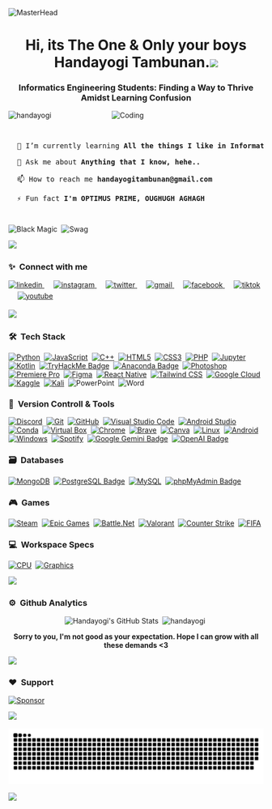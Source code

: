 ![MasterHead](https://user-images.githubusercontent.com/10498744/210012254-234538ff-d198-48aa-8964-37e6fd45d227.gif)
<h1 align="center">Hi, its The One & Only your boys Handayogi Tambunan.<img src="https://github.com/abdoachhoubi/abdoachhoubi/blob/main/gifs/Hi.gif" width="30"></h1>
<h3 align="center">Informatics Engineering Students: Finding a Way to Thrive Amidst Learning Confusion</h3>

<img src="https://i.giphy.com/media/v1.Y2lkPTc5MGI3NjExYW43cXNlZDQwN2JzeGx0cGk0YjYxNWdna3pyejJwcnoxemM5cHF5ZCZlcD12MV9pbnRlcm5hbF9naWZfYnlfaWQmY3Q9Zw/0lGd2OXXHe4tFhb7Wh/giphy.gif" alt="Coding" align="right" width="300">

<p align="left"> <img src="https://komarev.com/ghpvc/?username=handayogi&label=Profile%20views&color=0e75b6&style=flat" alt="handayogi" /> </p>

<pre>
<p>
  🌱 I’m currently learning <b>All the things I like in Informatics</b><br>
  💬 Ask me about <b>Anything that I know, hehe..</b><br>
  📫 How to reach me <b>handayogitambunan@gmail.com</b><br>
  ⚡ Fun fact <b>I'm OPTIMUS PRIME, OUGHUGH AGHAGH</b>
</p>
</pre>

![Black Magic](https://forthebadge.com/images/badges/powered-by-black-magic.svg)&nbsp;
![Swag](http://ForTheBadge.com/images/badges/built-with-swag.svg)

<img src="https://user-images.githubusercontent.com/73097560/115834477-dbab4500-a447-11eb-908a-139a6edaec5c.gif">

### ✨ &nbsp;Connect with me
<p>
  <a href="https://www.linkedin.com/in/handayogitambunan/" target="_blank">
    <img src=https://img.shields.io/badge/linkedin-%2300acee.svg?color=405DE6&style=for-the-badge&logo=linkedin&logoColor=white alt=linkedin style="margin-bottom: 5px;" />
  </a>&emsp;
  <a href="https://instagram.com/yogiitmbnn_" target="_blank">
    <img src=https://img.shields.io/badge/instagram-%ff5851db.svg?color=C13584&style=for-the-badge&logo=instagram&logoColor=white alt=instagram style="margin-bottom: 5px;" />
  </a>&emsp;
  <a href="https://twitter.com/zzyvnxx" target="_blank">
    <img src=https://img.shields.io/badge/twitter-%2300acee.svg?color=1DA1F2&style=for-the-badge&logo=twitter&logoColor=white alt=twitter style="margin-bottom: 5px;" />
  </a>&emsp;
  <a href="mailto:handayogitambunan@gmail.com" target="_blank">
    <img src=https://img.shields.io/badge/-Gmail-D14836?style=for-the-badge&logo=Gmail&logoColor=white alt=gmail style="margin-bottom: 5px;" />
  </a>&emsp;
  <a href="https://www.facebook.com/handayogi.tambunan" target="_blank">
    <img src=https://img.shields.io/badge/Facebook-1877F2?style=for-the-badge&logo=facebook&logoColor=white alt=facebook style="margin-bottom: 5px;" />
  </a>&emsp;
  <a href="https://www.tiktok.com/@yogiitmbnn_" target="_blank">
    <img src=https://img.shields.io/badge/TikTok-000000?style=for-the-badge&logo=tiktok&logoColor=white alt=tiktok style="margin-bottom: 5px;" />
  </a>&emsp;
  <a href="https://youtube.com/@zyggz?si=2wBB5A3v1jLZrQaR" target="_blank">
    <img src=https://img.shields.io/badge/YouTube-FF0000?style=for-the-badge&logo=youtube&logoColor=white alt=youtube style="margin-bottom: 5px;" />
  </a>
</p>

<img src="https://user-images.githubusercontent.com/73097560/115834477-dbab4500-a447-11eb-908a-139a6edaec5c.gif">

### 🛠 &nbsp;Tech Stack

[![Python](https://img.shields.io/badge/python-3670A0?style=for-the-badge&logo=python&logoColor=ffdd54)](https://www.python.org/)&nbsp;
[![JavaScript](https://img.shields.io/badge/JavaScript%20-%23F7DF1E.svg?style=for-the-badge&logo=javascript&logoColor=black)](https://developer.mozilla.org/en-US/docs/Web/JavaScript)&nbsp;
[![C++](https://img.shields.io/badge/c++-%2300599C.svg?style=for-the-badge&logo=c%2B%2B&logoColor=white)](https://devdocs.io/cpp/)&nbsp;
[![HTML5](https://img.shields.io/badge/html5-%23E34F26.svg?style=for-the-badge&logo=html5&logoColor=white)](https://developer.mozilla.org/en-US/docs/Web/HTML)&nbsp;
[![CSS3](https://img.shields.io/badge/css3-%231572B6.svg?style=for-the-badge&logo=css3&logoColor=white)](https://developer.mozilla.org/en-US/docs/Web/CSS)&nbsp;
[![PHP](https://img.shields.io/badge/PHP-777BB4?style=for-the-badge&logo=php&logoColor=white)](https://www.php.net/)&nbsp;
[![Jupyter](https://img.shields.io/badge/Jupyter-F37626?logo=jupyter&logoColor=fff&style=for-the-badge)](https://jupyter.org/)&nbsp;
[![Kotlin](https://img.shields.io/badge/Kotlin-0095D5?&style=for-the-badge&logo=kotlin&logoColor=white)](https://kotlinlang.org/)&nbsp;
[![TryHackMe Badge](https://img.shields.io/badge/TryHackMe-212C42?logo=tryhackme&logoColor=fff&style=for-the-badge)](https://tryhackme.com/)&nbsp;
[![Anaconda Badge](https://img.shields.io/badge/Anaconda-44A833?logo=anaconda&logoColor=fff&style=for-the-badge)](https://www.anaconda.com/)&nbsp;
[![Photoshop](https://img.shields.io/badge/Adobe%20Photoshop-31A8FF?style=for-the-badge&logo=Adobe%20Photoshop&logoColor=black)](https://www.adobe.com/id_en/products/photoshop.html)&nbsp;
[![Premiere Pro](https://img.shields.io/badge/Adobe%20Premiere%20Pro-9999FF?style=for-the-badge&logo=Adobe%20Premiere%20Pro&logoColor=white)](https://www.adobe.com/id_en/products/premiere.html)&nbsp;
[![Figma](https://img.shields.io/badge/figma-%23F24E1E.svg?style=for-the-badge&logo=figma&logoColor=white)](https://www.figma.com/)&nbsp;
[![React Native](https://img.shields.io/badge/React_Native-20232A?style=for-the-badge&logo=react&logoColor=61DAFB)](https://reactnative.dev/)&nbsp;
[![Tailwind CSS](https://img.shields.io/badge/Tailwind_CSS-38B2AC?style=for-the-badge&logo=tailwind-css&logoColor=white)](https://tailwindcss.com/)&nbsp;
[![Google Cloud](https://img.shields.io/badge/GoogleCloud-%234285F4.svg?style=for-the-badge&logo=google-cloud&logoColor=white)](https://cloud.google.com/)&nbsp;
[![Kaggle](https://img.shields.io/badge/Kaggle-20BEFF?style=for-the-badge&logo=Kaggle&logoColor=white)](https://www.kaggle.com/)&nbsp;
[![Kali](https://img.shields.io/badge/Kali_Linux-557C94?style=for-the-badge&logo=kali-linux&logoColor=white)](https://www.kali.org/)&nbsp;
![PowerPoint](https://img.shields.io/badge/Microsoft_PowerPoint-B7472A?style=for-the-badge&logo=microsoft-powerpoint&logoColor=white)&nbsp;
![Word](https://img.shields.io/badge/Microsoft_Word-2B579A?style=for-the-badge&logo=microsoft-word&logoColor=white)&nbsp;

### 🧰 &nbsp;Version Controll & Tools 

[![Discord](https://img.shields.io/badge/Discord-7289DA?style=for-the-badge&logo=discord&logoColor=white)](https://discord.com/)&nbsp;
[![Git](https://img.shields.io/badge/git-%23F05033.svg?style=for-the-badge&logo=git&logoColor=white)](https://git-scm.com/)&nbsp;
[![GitHub](https://img.shields.io/badge/github-%23121011.svg?style=for-the-badge&logo=github&logoColor=white)](https://www.github.com)&nbsp;
[![Visual Studio Code](https://img.shields.io/badge/Visual_Studio_Code-0078D4?style=for-the-badge&logo=visual%20studio%20code&logoColor=white)](https://code.visualstudio.com/)&nbsp;
[![Android Studio](https://img.shields.io/badge/Android_Studio-3DDC84?style=for-the-badge&logo=android-studio&logoColor=white)](https://developer.android.com/studio)&nbsp;
[![Conda](https://img.shields.io/badge/conda-342B029.svg?&style=for-the-badge&logo=anaconda&logoColor=white)](https://anaconda.org/anaconda/conda)&nbsp;
[![Virtual Box](https://img.shields.io/badge/virtualbox-183A61.svg?style=for-the-badge&logo=virtualbox&logoColor=white)](https://www.virtualbox.org/)&nbsp;
[![Chrome](https://img.shields.io/badge/Google_chrome-4285F4?style=for-the-badge&logo=Google-chrome&logoColor=white)](https://www.google.com/chrome/)&nbsp;
[![Brave](https://img.shields.io/badge/Brave-FB542B?style=for-the-badge&logo=Brave&logoColor=white)](https://brave.com/)&nbsp;
[![Canva](https://img.shields.io/badge/Canva-%2300C4CC.svg?style=for-the-badge&logo=Canva&logoColor=white)](https://www.canva.com)&nbsp;
[![Linux](https://img.shields.io/badge/Linux-FCC624?style=for-the-badge&logo=linux&logoColor=black)](https://www.linux.org/)&nbsp;
[![Android](https://img.shields.io/badge/Android-3DDC84?style=for-the-badge&logo=android&logoColor=white)](https://www.android.com/)&nbsp;
[![Windows](https://img.shields.io/badge/Windows-0078D6?style=for-the-badge&logo=windows&logoColor=white)](https://www.microsoft.com/en-us/windows?r=1)&nbsp;
[![Spotify](https://img.shields.io/badge/Spotify-1ED760?&style=for-the-badge&logo=spotify&logoColor=white)](https://open.spotify.com/)&nbsp;
[![Google Gemini Badge](https://img.shields.io/badge/Google%20Gemini-8E75B2?logo=googlegemini&logoColor=fff&style=for-the-badge)](https://gemini.google.com/app)&nbsp;
[![OpenAI Badge](https://img.shields.io/badge/OpenAI-412991?logo=openai&logoColor=fff&style=for-the-badge)](https://chatgpt.com/)

### 🗃 &nbsp;Databases

[![MongoDB](https://img.shields.io/badge/MongoDB-%234ea94b.svg?style=for-the-badge&logo=mongodb&logoColor=white)](https://www.mongodb.com/)&nbsp;
[![PostgreSQL Badge](https://img.shields.io/badge/PostgreSQL-4169E1?logo=postgresql&logoColor=fff&style=for-the-badge)](https://www.postgresql.org/)&nbsp;
[![MySQL](https://img.shields.io/badge/MySQL-005C84?style=for-the-badge&logo=mysql&logoColor=white)](https://www.mysql.com/)&nbsp;
[![phpMyAdmin Badge](https://img.shields.io/badge/phpMyAdmin-6C78AF?logo=phpmyadmin&logoColor=fff&style=for-the-badge)](https://www.phpmyadmin.net/)&nbsp;

### 🎮 &nbsp;Games

[![Steam](https://img.shields.io/badge/Steam-000000?style=for-the-badge&logo=steam&logoColor=white)](https://steamcommunity.com/profiles/76561199201428711/)&nbsp;
[![Epic Games](https://img.shields.io/badge/Epic%20Games-313131?style=for-the-badge&logo=Epic%20Games&logoColor=white)](https://store.epicgames.com/en-US/)&nbsp;
[![Battle.Net](https://img.shields.io/badge/Battle.net-000?style=for-the-badge&logo=battle.net&logoColor=148EFF)](https://us.shop.battle.net/en-us)&nbsp;
[![Valorant](https://img.shields.io/badge/Riot_Games-D32936?style=for-the-badge&logo=riot-games&logoColor=white)](https://www.riotgames.com/en)&nbsp;
[![Counter Strike](https://img.shields.io/badge/Counter_Strike-000000?style=for-the-badge&logo=counter-strike&logoColor=white)](https://www.counter-strike.net/)&nbsp;
[![FIFA](https://img.shields.io/badge/FIFA-B7312F?style=for-the-badge&logo=fifa&logoColor=white)](https://www.fifa.com/en)&nbsp;

### 💻 &nbsp;Workspace Specs

[![CPU](https://img.shields.io/badge/Intel-Core_i5_7400-0071C5?style=for-the-badge&logo=intel&logoColor=white)](https://www.intel.com/content/www/us/en/products/sku/97147/intel-core-i57400-processor-6m-cache-up-to-3-50-ghz/specifications.html)&nbsp;
[![Graphics](https://img.shields.io/badge/NVIDIA-GTX950-76B900?style=for-the-badge&logo=nvidia&logoColor=white)](https://www.techpowerup.com/gpu-specs/geforce-gtx-950.c2747)&nbsp;

<img src="https://user-images.githubusercontent.com/73097560/115834477-dbab4500-a447-11eb-908a-139a6edaec5c.gif">

### ⚙️ &nbsp;Github Analytics
<p align="center">
  <img src="https://github-readme-stats.vercel.app/api?username=handayogi&include_all_commits=true&count_private=true&show_icons=true&line_height=20&title_color=7A7ADB&icon_color=2234AE&text_color=D3D3D3&bg_color=0,000000,130F40" alt="Handayogi's GitHub Stats">&nbsp;
  <img src="https://github-readme-stats.vercel.app/api/top-langs?username=handayogi&show_icons=true&locale=en&layout=compact&line_height=20&title_color=7A7ADB&icon_color=2234AE&text_color=D3D3D3&bg_color=0,000000,130F40" alt="handayogi" />&nbsp;
</p>

<p align="center"><b>Sorry to you, I'm not good as your expectation. Hope I can grow with all these demands <3</b></p>

<img src="https://user-images.githubusercontent.com/73097560/115834477-dbab4500-a447-11eb-908a-139a6edaec5c.gif">

### ❤️ &nbsp;Support
[![Sponsor](https://img.shields.io/badge/Ko--fi-F16061?style=for-the-badge&logo=ko-fi&logoColor=white)](https://ko-fi.com/iigoy)&nbsp;

<img src="https://user-images.githubusercontent.com/73097560/115834477-dbab4500-a447-11eb-908a-139a6edaec5c.gif">

<p align="center">
  <img  src="https://raw.githubusercontent.com/Elanza-48/Elanza-48/main/resources/img/github-contribution-grid-snake.svg"
    alt="example" />
</p>

<img src="https://user-images.githubusercontent.com/73097560/115834477-dbab4500-a447-11eb-908a-139a6edaec5c.gif">
